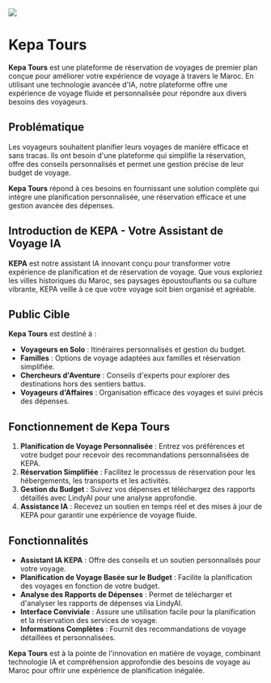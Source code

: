 <img src="kepatours-img.jpg" border="0">

# Kepa Tours

**Kepa Tours** est une plateforme de réservation de voyages de premier plan conçue pour améliorer votre expérience de voyage à travers le Maroc. En utilisant une technologie avancée d'IA, notre plateforme offre une expérience de voyage fluide et personnalisée pour répondre aux divers besoins des voyageurs.

## Problématique

Les voyageurs souhaitent planifier leurs voyages de manière efficace et sans tracas. Ils ont besoin d'une plateforme qui simplifie la réservation, offre des conseils personnalisés et permet une gestion précise de leur budget de voyage.

**Kepa Tours** répond à ces besoins en fournissant une solution complète qui intègre une planification personnalisée, une réservation efficace et une gestion avancée des dépenses.

## Introduction de KEPA - Votre Assistant de Voyage IA

**KEPA** est notre assistant IA innovant conçu pour transformer votre expérience de planification et de réservation de voyage. Que vous exploriez les villes historiques du Maroc, ses paysages époustouflants ou sa culture vibrante, KEPA veille à ce que votre voyage soit bien organisé et agréable.

## Public Cible

**Kepa Tours** est destiné à :

- **Voyageurs en Solo** : Itinéraires personnalisés et gestion du budget.
- **Familles** : Options de voyage adaptées aux familles et réservation simplifiée.
- **Chercheurs d'Aventure** : Conseils d'experts pour explorer des destinations hors des sentiers battus.
- **Voyageurs d'Affaires** : Organisation efficace des voyages et suivi précis des dépenses.

## Fonctionnement de Kepa Tours

1. **Planification de Voyage Personnalisée** : Entrez vos préférences et votre budget pour recevoir des recommandations personnalisées de KEPA.
2. **Réservation Simplifiée** : Facilitez le processus de réservation pour les hébergements, les transports et les activités.
3. **Gestion du Budget** : Suivez vos dépenses et téléchargez des rapports détaillés avec LindyAI pour une analyse approfondie.
4. **Assistance IA** : Recevez un soutien en temps réel et des mises à jour de KEPA pour garantir une expérience de voyage fluide.

## Fonctionnalités

- **Assistant IA KEPA** : Offre des conseils et un soutien personnalisés pour votre voyage.
- **Planification de Voyage Basée sur le Budget** : Facilite la planification des voyages en fonction de votre budget.
- **Analyse des Rapports de Dépenses** : Permet de télécharger et d'analyser les rapports de dépenses via LindyAI.
- **Interface Conviviale** : Assure une utilisation facile pour la planification et la réservation des services de voyage.
- **Informations Complètes** : Fournit des recommandations de voyage détaillées et personnalisées.

**Kepa Tours** est à la pointe de l'innovation en matière de voyage, combinant technologie IA et compréhension approfondie des besoins de voyage au Maroc pour offrir une expérience de planification inégalée.
